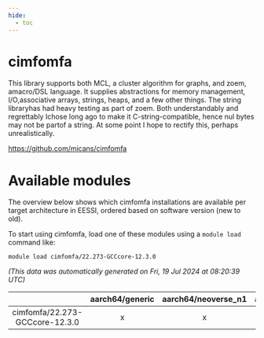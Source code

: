 ```yaml
---
hide:
  - toc
---
```


cimfomfa
========


This library supports both MCL, a cluster algorithm for graphs, and zoem, amacro/DSL language. It supplies abstractions for memory management, I/O,associative arrays, strings, heaps, and a few other things. The string libraryhas had heavy testing as part of zoem. Both understandably and regrettably Ichose long ago to make it C-string-compatible, hence nul bytes may not be partof a string. At some point I hope to rectify this, perhaps unrealistically.

https://github.com/micans/cimfomfa
# Available modules


The overview below shows which cimfomfa installations are available per target architecture in EESSI, ordered based on software version (new to old).

To start using cimfomfa, load one of these modules using a `module load` command like:

```shell
module load cimfomfa/22.273-GCCcore-12.3.0
```

*(This data was automatically generated on Fri, 19 Jul 2024 at 08:20:39 UTC)*  

| |aarch64/generic|aarch64/neoverse_n1|aarch64/neoverse_v1|x86_64/generic|x86_64/amd/zen2|x86_64/amd/zen3|x86_64/intel/haswell|x86_64/intel/skylake_avx512|
| :---: | :---: | :---: | :---: | :---: | :---: | :---: | :---: | :---: |
|cimfomfa/22.273-GCCcore-12.3.0|x|x|x|x|x|x|x|x|
